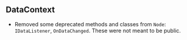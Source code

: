 ## DataContext
- Removed some deprecated methods and classes from `Node`: `IDataListener`, `OnDataChanged`. These were not meant to be public.
